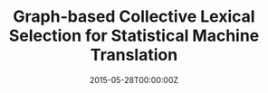 ---
title: "Graph-based Collective Lexical Selection for Statistical Machine Translation"
authors:
- Jinsong Su
- Deyi Xiong
- Shujian Huang
- Xianpei Han
- Junfeng Yao
author_notes:
- 
- 
- 
- 
- 
date: "2015-05-28T00:00:00Z"
publishDate: "2025-05-28T13:12:19+00:00"
publication_types: [1）文本机器翻译]
publication: "**In Proc. of EMNLP 2015.** (CCF-B类)"
---